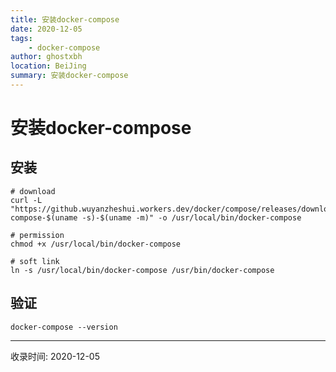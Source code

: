 ```yaml
---
title: 安装docker-compose
date: 2020-12-05
tags:
    - docker-compose
author: ghostxbh
location: BeiJing
summary: 安装docker-compose
---
```

# 安装docker-compose

## 安装
```shell script
# download
curl -L "https://github.wuyanzheshui.workers.dev/docker/compose/releases/download/1.27.4/docker-compose-$(uname -s)-$(uname -m)" -o /usr/local/bin/docker-compose

# permission
chmod +x /usr/local/bin/docker-compose

# soft link
ln -s /usr/local/bin/docker-compose /usr/bin/docker-compose
```

## 验证  
```shell script
docker-compose --version
```

---
收录时间: 2020-12-05

<Vssue :title="$title" />
